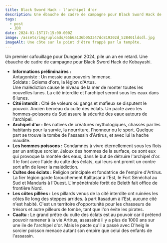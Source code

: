 ```yaml
---
title: Black Sword Hack - l'archipel d'or
description: Une ébauche de cadre de campagne pour Black Sword Hack de Kobayashi.
tags:
  - post
  - JDR
date: 2024-01-15T17:15:00.000Z
image: /assets/img/uploads/65b6a136b053347dc819302d_528401ldsdl.jpg
imageAlt: Une côte sur le point d'être frappé par la tempête.
---
```

Un premier cafouillage pour Dungeon 2024, pile un an en retard. Une ébauche de cadre de campagne pour Black Sword Hack de Kobayashi.

* **Informations préliminaires :**\
  Antagoniste : Un messie aux pouvoirs Immense.\
  Soldats : Golems d'ors, la légion d'Artus. \
  Une malédiction cause le niveau de la mer de monter toutes les nouvelles lunes. La cité interdite et l'archipel seront sous les eaux dans 6 lunes. ‍
* **Cité interdit :** Cité de voleurs où gangs et mafieux se disputent le pouvoir. Ancien berceau du culte des éclats. Un pacte avec les hommes-poissons du Sud assure la sécurité des eaux autours de l'archipel.‍
* **Archipel d'or :** Iles natives de créatures mythologiques, chassés par les habitants pour la survie, la nourriture, l'honneur ou le sport. Quelque part se trouve la tombe de l'assassin d'Artirus, et avec lui la hache maudite. ‍
* **Les hommes poissons :** Condamnés à vivre éternellement sous les flots par un antique sorcier. Jaloux des hommes de la surface, ce sont eux qui provoque la montée des eaux, dans le but de détruire l'archipel d'or. Il le font avec l'aide du culte des éclats, qui leurs ont promit un contre sort afin de lever la malédiction.‍
* **Cultes des éclats :** Religion principale et fondatrice de l'empire d'Artirus. La fier légion garde farouchement Kalltasar à l'Est, le Fort Sénéchal au Sud et Manduris à l'Ouest. L'impénétrable forêt de Beleth fait office de frontière Nord.‍
* **Les côtes pillées :** Les pillards venus de la cité interdite ont ruinées les côtes lle long des steppes arrides. à part Itasadum à l'Est, aucune cité n'est habité. C'est un territoire d'opportunité pour les chasseurs de trésors et autre pilleurs de tombe, tant que l'on évite les pirates.‍ 
* **Caaltu :** Le grand prêtre du culte des éclats est au pouvoir car il prétend pouvoir ramener à la vie Artirus, assassiné il y a plus de 1000 ans sur une ile de l'archipel d'or. Mais le pacte qu'il a passé avec D'heig le sorcier poisson menace autant son empire que celui des enfants de l'assassin.
